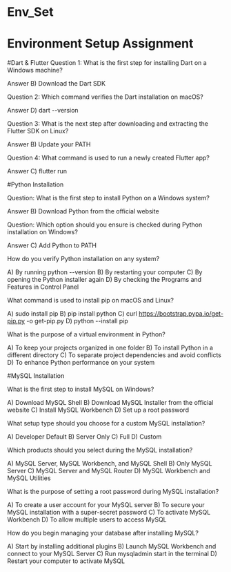 # Env_Set

# Environment Setup Assignment

#Dart & Flutter
Question 1:
What is the first step for installing Dart on a Windows machine?

Answer
B) Download the Dart SDK


Question 2:
Which command verifies the Dart installation on macOS?

Answer
D) dart --version


Question 3:
What is the next step after downloading and extracting the Flutter SDK on Linux?

Answer
B) Update your PATH


Question 4:
What command is used to run a newly created Flutter app?

Answer
C) flutter run



#Python Installation

Question: 
What is the first step to install Python on a Windows system?

Answer
B) Download Python from the official website


Question:
Which option should you ensure is checked during Python installation on Windows?

Answer
C) Add Python to PATH


How do you verify Python installation on any system?

A) By running python --version
B) By restarting your computer
C) By opening the Python installer again
D) By checking the Programs and Features in Control Panel

What command is used to install pip on macOS and Linux?

A) sudo install pip
B) pip install python
C) curl https://bootstrap.pypa.io/get-pip.py -o get-pip.py
D) python --install pip

What is the purpose of a virtual environment in Python?

A) To keep your projects organized in one folder
B) To install Python in a different directory
C) To separate project dependencies and avoid conflicts
D) To enhance Python performance on your system

#MySQL Installation

What is the first step to install MySQL on Windows?

A) Download MySQL Shell
B) Download MySQL Installer from the official website
C) Install MySQL Workbench
D) Set up a root password

What setup type should you choose for a custom MySQL installation?

A) Developer Default
B) Server Only
C) Full
D) Custom

Which products should you select during the MySQL installation?

A) MySQL Server, MySQL Workbench, and MySQL Shell
B) Only MySQL Server
C) MySQL Server and MySQL Router
D) MySQL Workbench and MySQL Utilities

What is the purpose of setting a root password during MySQL installation?

A) To create a user account for your MySQL server
B) To secure your MySQL installation with a super-secret password
C) To activate MySQL Workbench
D) To allow multiple users to access MySQL

How do you begin managing your database after installing MySQL?

A) Start by installing additional plugins
B) Launch MySQL Workbench and connect to your MySQL Server
C) Run mysqladmin start in the terminal
D) Restart your computer to activate MySQL
